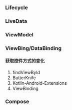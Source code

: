 ### Lifecycle

### LiveData

### ViewModel

### ViewBing/DataBinding

#### 获取控件方式的变化

1. findViewById
2. ButterKnife
3. Kotlin-Android-Extensions
4. ViewBinding

### Compose
